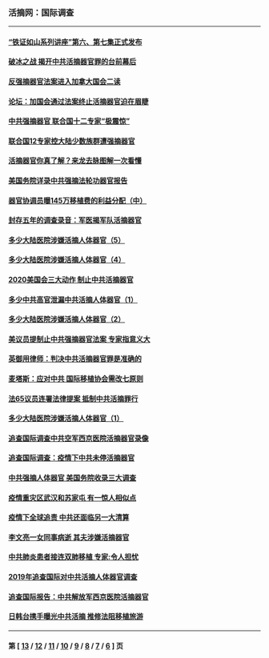### 活摘网：国际调查
---
#### [“铁证如山系列讲座”第六、第七集正式发布](../../pages/nf5947/n13106287.md?07230430) 
#### [破冰之战 揭开中共活摘器官罪的台前幕后](../../pages/nf5947/n13082457.md?07230430) 
#### [反强摘器官法案进入加拿大国会二读](../../pages/nf5947/n13033450.md?07230430) 
#### [论坛：加国会通过法案终止活摘器官迫在眉睫](../../pages/nf5947/n13029839.md?07230430) 
#### [中共强摘器官 联合国十二专家“极震惊”](../../pages/nf5947/n13024313.md?07230430) 
#### [联合国12专家控大陆少数族群遭强摘器官](../../pages/nf5947/n13023877.md?07230430) 
#### [活摘器官你真了解？来龙去脉图解一次看懂](../../pages/nf5947/n13013820.md?07230430) 
#### [美国务院详录中共强摘法轮功器官报告](../../pages/nf5947/n12944519.md?07230430) 
#### [器官协调员曝145万移植费的利益分配（中）](../../pages/nf5947/n12894547.md?07230430) 
#### [封存五年的调查录音：军医揭军队活摘器官](../../pages/nf5947/n12798692.md?07230430) 
#### [多少大陆医院涉嫌活摘人体器官（5）](../../pages/nf5947/n12768383.md?07230430) 
#### [多少大陆医院涉嫌活摘人体器官（4）](../../pages/nf5947/n12664434.md?07230430) 
#### [2020美国会三大动作 制止中共活摘器官](../../pages/nf5947/n12682004.md?07230430) 
#### [多少中共高官泄漏中共活摘人体器官（1）](../../pages/nf5947/n12671234.md?07230430) 
#### [多少大陆医院涉嫌活摘人体器官（2）](../../pages/nf5947/n12655589.md?07230430) 
#### [美议员提制止中共强摘器官法案 专家指意义大](../../pages/nf5947/n12630561.md?07230430) 
#### [英御用律师：判决中共活摘器官罪是准确的](../../pages/nf5947/n12580740.md?07230430) 
#### [麦塔斯：应对中共 国际移植协会需改七原则](../../pages/nf5947/n12514711.md?07230430) 
#### [法65议员连署法律提案 抵制中共活摘罪行](../../pages/nf5947/n12437047.md?07230430) 
#### [多少大陆医院涉嫌活摘人体器官（1）](../../pages/nf5947/n12414284.md?07230430) 
#### [追查国际调查中共空军西京医院活摘器官录像](../../pages/nf5947/n12348837.md?07230430) 
#### [追查国际调查：疫情下中共未停活摘器官](../../pages/nf5947/n12273415.md?07230430) 
#### [中共强摘人体器官 美国务院收录三大调查](../../pages/nf5947/n12181488.md?07230430) 
#### [疫情重灾区武汉和苏家屯 有一惊人相似点](../../pages/nf5947/n12150824.md?07230430) 
#### [疫情下全球追责 中共还面临另一大清算](../../pages/nf5947/n12070397.md?07230430) 
#### [李文亮一女同事病逝 其夫涉嫌活摘器官](../../pages/nf5947/n11957882.md?07230430) 
#### [中共肺炎患者接连双肺移植 专家:令人担忧](../../pages/nf5947/n11945516.md?07230430) 
#### [2019年追查国际对中共活摘人体器官调查](../../pages/nf5947/n11917733.md?07230430) 
#### [追查国际报告：中共解放军西京医院活摘器官](../../pages/nf5947/n11838359.md?07230430) 
#### [日韩台携手曝光中共活摘 推修法阻移植旅游](../../pages/nf5947/n11712046.md?07230430) 

---
#### 第 [ [13](./13.md?07230430) / [12](./12.md?07230430) / [11](./11.md?07230430) / [10](./10.md?07230430) / [9](./9.md?07230430) / [8](./8.md?07230430) / [7](./7.md?07230430) / [6](./6.md?07230430) ] 页
